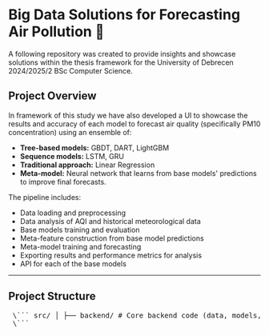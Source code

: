 # Big Data Solutions for Forecasting Air Pollution 🌿

A following repository was created to provide insights and showcase solutions within the thesis framework for the University of Debrecen 2024/2025/2 BSc Computer Science.

## Project Overview

In framework of this study we have also developed a UI to showcase the results and accuracy of each model to forecast air quality (specifically PM10 concentration) using an ensemble of:
- **Tree-based models:** GBDT, DART, LightGBM
- **Sequence models:** LSTM, GRU
- **Traditional approach:** Linear Regression
- **Meta-model:** Neural network that learns from base models' predictions to improve final forecasts.

The pipeline includes:
- Data loading and preprocessing
- Data analysis of AQI and historical meteorological data
- Base models training and evaluation
- Meta-feature construction from base model predictions
- Meta-model training and forecasting
- Exporting results and performance metrics for analysis
- API for each of the base models

---

## Project Structure
<pre> \``` src/ │ ├── backend/ # Core backend code (data, models, utilities) │ │ │ ├── app/ # Application utilities │ │ └── model_unpacking.py # Utility for loading saved models │ │ │ ├── data_load/ # Data loading and preprocessing │ │ ├── base_model_data.py # Base preprocessing for models │ │ ├── data_handle.py # Data handler utilities │ │ └── _features.py # Feature definitions │ │ │ ├── models/ # Machine learning models │ │ ├── ensemble_model.py # Ensemble model (meta-learner) │ │ ├── gbdt.py # Gradient Boosting model │ │ ├── dart.py # DART boosting model │ │ ├── lightgbm.py # LightGBM model │ │ ├── lstm_v2.py # LSTM sequence model │ │ └── gru.py # GRU sequence model │ │ │ └── utils/ # (Optional) Utility functions │ └── logger.py # Logging utilities (future improvement) │ ├── ml_model/ # Saved trained models │ ├── lstm_model_v2.keras # Saved LSTM model │ └── ensemble_model.keras # Saved ensemble model │ ├── notebooks/ # Jupyter Notebooks for experiments │ └── ensemble_model_final.ipynb # Final ensemble training notebook │ ├── webapp/ # API layer (Flask app) │ └── src/ # Flask source code │ └── backend/app/ # Flask endpoints for model inference │ ├── requirements.txt # Project dependencies ├── README.md # Project documentation └── .gitignore # Files to ignore in version control
 \``` </pre>



